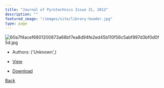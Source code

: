```yaml
---
title: "Journal of Pyrotechnics Issue 31, 2012"
description: ""
featured_image: "/images/site/library-header.jpg"
type: page
---
```


![60a7f4acef6801200873a68bf7ea8d94fe2ed45b110f56c5abf997d3bf0d0f5d.jpg](https://drive.google.com/uc?export=view&id=1-w1IXsHyee9xwZM0btO1f9ZbI_-dIuVl)
* Authors: ('Unknown',)
* <a href="https://drive.google.com/uc?export=view&id=1YPtb9kUgNBydzIGgfOz8ifnL4RrCbLDb" target="_blank">View</a>

* [Download](https://drive.google.com/uc?export=download&id=1YPtb9kUgNBydzIGgfOz8ifnL4RrCbLDb)

[Back](/library/)
